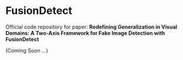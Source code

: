 # FusionDetect
Official code repository for paper: **Redefining Generalization in Visual Domains: A Two-Axis Framework for Fake Image Detection with FusionDetect**

(Coming Soon ...)
